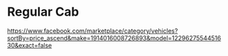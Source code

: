 # Regular Cab
https://www.facebook.com/marketplace/category/vehicles?sortBy=price_ascend&make=1914016008726893&model=1229627554451630&exact=false
